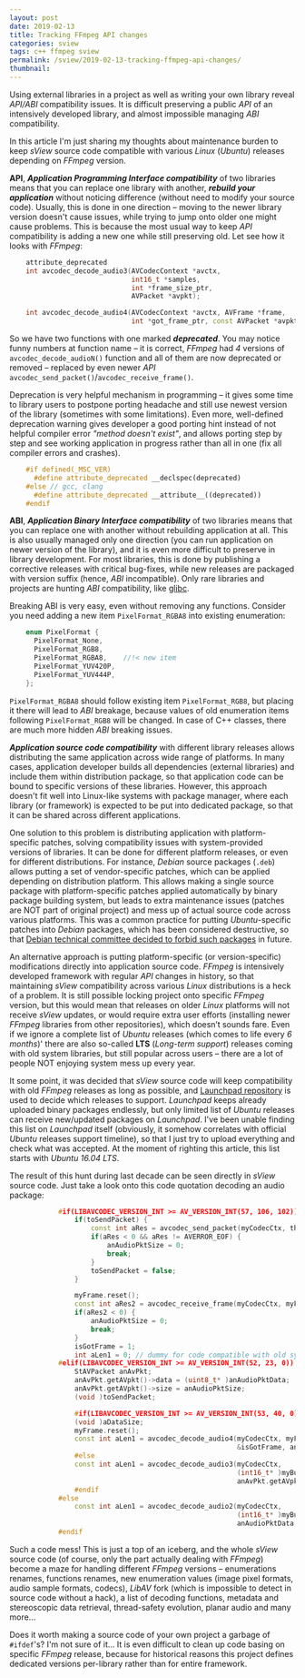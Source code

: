 ```yaml
---
layout: post
date: 2019-02-13
title: Tracking FFmpeg API changes
categories: sview
tags: c++ ffmpeg sview
permalink: /sview/2019-02-13-tracking-ffmpeg-api-changes/
thumbnail:
---
```


Using external libraries in a project as well as writing your own library reveal *API/ABI* compatibility issues.
It is difficult preserving a public *API* of an intensively developed library, and almost impossible managing *ABI* compatibility.

In this article I'm just sharing my thoughts about maintenance burden to keep *sView* source code compatible with various *Linux* (*Ubuntu*) releases depending on *FFmpeg* version.

<!--break-->

**API**, ***Application Programming Interface compatibility*** of two libraries means that you can replace one library with another,
***rebuild your application*** without noticing difference (without need to modify your source code).
Usually, this is done in one direction – moving to the newer library version doesn't cause issues, while trying to jump onto older one might cause problems.
This is because the most usual way to keep *API* compatibility is adding a new one while still preserving old.
Let see how it looks with *FFmpeg*:

```cpp
    attribute_deprecated
    int avcodec_decode_audio3(AVCodecContext *avctx,
                              int16_t *samples,
                              int *frame_size_ptr,
                              AVPacket *avpkt);

    int avcodec_decode_audio4(AVCodecContext *avctx, AVFrame *frame,
                              int *got_frame_ptr, const AVPacket *avpkt);
```

So we have two functions with one marked ***deprecated***.
You may notice funny numbers at function name – it is correct, *FFmpeg* had *4* versions of `avcodec_decode_audioN()` function
and all of them are now deprecated or removed – replaced by even newer *API* `avcodec_send_packet()`/`avcodec_receive_frame()`.

Deprecation is very helpful mechanism in programming – it gives some time to library users to postpone porting headache and still use newest version of the library (sometimes with some limitations).
Even more, well-defined deprecation warning gives developer a good porting hint instead of not helpful compiler error *"method doesn't exist"*,
and allows porting step by step and see working application in progress rather than all in one (fix all compiler errors and crashes).

```cpp
    #if defined(_MSC_VER)
      #define attribute_deprecated __declspec(deprecated)
    #else // gcc, clang
      #define attribute_deprecated __attribute__((deprecated))
    #endif
```

**ABI**, ***Application Binary Interface compatibility*** of two libraries means that you can replace one with another without rebuilding application at all.
This is also usually managed only one direction (you can run application on newer version of the library), and it is even more difficult to preserve in library development.
For most libraries, this is done by publishing a corrective releases with critical bug-fixes, while new releases are packaged with version suffix (hence, *ABI* incompatible).
Only rare libraries and projects are hunting *ABI* compatibility, like [glibc](https://abi-laboratory.pro/?view=timeline&l=glibc).

Breaking ABI is very easy, even without removing any functions. Consider you need adding a new item `PixelFormat_RGBA8` into existing enumeration:

```cpp
    enum PixelFormat {
      PixelFormat_None,
      PixelFormat_RGB8,
      PixelFormat_RGBA8,    //!< new item
      PixelFormat_YUV420P,
      PixelFormat_YUV444P,
    };
```

`PixelFormat_RGBA8` should follow existing item `PixelFormat_RGB8`, but placing it there will lead to *ABI* breakage,
because values of old enumeration items following `PixelFormat_RGB8` will be changed.
In case of C++ classes, there are much more hidden *ABI* breaking issues.

***Application source code compatibility*** with different library releases allows distributing the same application across wide range of platforms.
In many cases, application developer builds all dependencies (external libraries) and include them within distribution package,
so that application code can be bound to specific versions of these libraries.
However, this approach doesn't fit well into Linux-like systems with package manager,
where each library (or framework) is expected to be put into dedicated package, so that it can be shared across different applications.

One solution to this problem is distributing application with platform-specific patches, solving compatibility issues with system-provided versions of libraries.
It can be done for different platform releases, or even for different distributions.
For instance, *Debian* source packages (`.deb`) allows putting a set of vendor-specific patches, which can be applied depending on distribution platform.
This allows making a single source package with platform-specific patches applied automatically by binary package building system,
but leads to extra maintenance issues (patches are NOT part of original project) and mess up of actual source code across various platforms.
This was a common practice for putting *Ubuntu*-specific patches into *Debian* packages,
which has been considered destructive, so that [Debian technical committee decided to forbid such packages](https://lists.debian.org/debian-devel-announce/2018/11/msg00004.html) in future.

An alternative approach is putting platform-specific (or version-specific) modifications directly into application source code.
*FFmpeg* is intensively developed framework with regular *API* changes in history,
so that maintaining *sView* compatibility across various *Linux* distributions is a heck of a problem.
It is still possible locking project onto specific *FFmpeg* version, but this would mean that releases on older *Linux* platforms will not receive *sView* updates,
or would require extra user efforts (installing newer *FFmpeg* libraries from other repositories), which doesn’t sounds fare.
Even if we ignore a complete list of *Ubuntu* releases (which comes to life every *6 months*)'
there are also so-called **LTS** (*Long-term support*) releases coming with old system libraries,
but still popular across users – there are a lot of people NOT enjoying system mess up every year.

It some point, it was decided that *sView* source code will keep compatibility with old *FFmpeg* releases as long as possible,
and [Launchpad repository](https://launchpad.net/~sview/+archive/ubuntu/stable) is used to decide which releases to support.
*Launchpad* keeps already uploaded binary packages endlessly, but only limited list of *Ubuntu* releases can receive new/updated packages on *Launchpad*.
I've been unable finding this list on *Launchpad* itself (obviously, it somehow correlates with official *Ubuntu* releases support timeline),
so that I just try to upload everything and check what was accepted.
At the moment of righting this article, this list starts with *Ubuntu 16.04 LTS*.

The result of this hunt during last decade can be seen directly in *sView* source code.
Just take a look onto this code quotation decoding an audio package:

```cpp
            #if(LIBAVCODEC_VERSION_INT >= AV_VERSION_INT(57, 106, 102))
                if(toSendPacket) {
                    const int aRes = avcodec_send_packet(myCodecCtx, thePacket->getAVpkt());
                    if(aRes < 0 && aRes != AVERROR_EOF) {
                        anAudioPktSize = 0;
                        break;
                    }
                    toSendPacket = false;
                }

                myFrame.reset();
                const int aRes2 = avcodec_receive_frame(myCodecCtx, myFrame.Frame);
                if(aRes2 < 0) {
                    anAudioPktSize = 0;
                    break;
                }
                isGotFrame = 1;
                int aLen1 = 0; // dummy for code compatible with old syntax
            #elif(LIBAVCODEC_VERSION_INT >= AV_VERSION_INT(52, 23, 0))
                StAVPacket anAvPkt;
                anAvPkt.getAVpkt()->data = (uint8_t* )anAudioPktData;
                anAvPkt.getAVpkt()->size = anAudioPktSize;
                (void )toSendPacket;

                #if(LIBAVCODEC_VERSION_INT >= AV_VERSION_INT(53, 40, 0))
                (void )aDataSize;
                myFrame.reset();
                const int aLen1 = avcodec_decode_audio4(myCodecCtx, myFrame.Frame,
                                                        &isGotFrame, anAvPkt.getAVpkt());
                #else
                const int aLen1 = avcodec_decode_audio3(myCodecCtx,
                                                        (int16_t* )myBufferSrc.getPlane(0), &aDataSize,
                                                        anAvPkt.getAVpkt());
                #endif
            #else
                const int aLen1 = avcodec_decode_audio2(myCodecCtx,
                                                        (int16_t* )myBufferSrc.getPlane(0), &aDataSize,
                                                        anAudioPktData, anAudioPktSize);
            #endif
```

Such a code mess! This is just a top of an iceberg, and the whole *sView* source code (of course, only the part actually dealing with *FFmpeg*)
become a maze for handling different *FFmpeg* versions – enumerations renames,
functions renames, new enumeration values (image pixel formats, audio sample formats, codecs),
*LibAV* fork (which is impossible to detect in source code without a hack),
a list of decoding functions, metadata and stereoscopic data retrieval, thread-safety evolution, planar audio and many more...

Does it worth making a source code of your own project a garbage of `#ifdef`'s? I'm not sure of it...
It is even difficult to clean up code basing on specific *FFmpeg* release,
because for historical reasons this project defines dedicated versions per-library rather than for entire framework.
